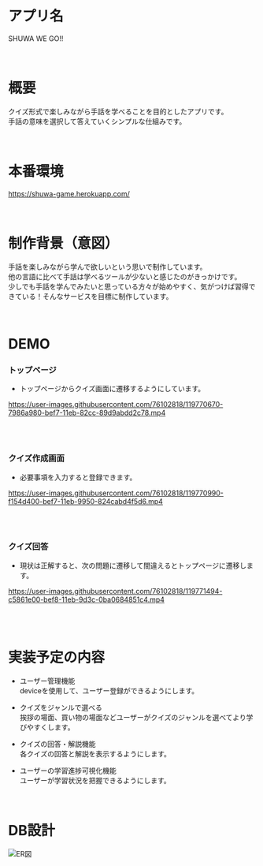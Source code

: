 # アプリ名
SHUWA WE GO!!

<br>

# 概要
クイズ形式で楽しみながら手話を学べることを目的としたアプリです。  
手話の意味を選択して答えていくシンプルな仕組みです。

<br>

# 本番環境
https://shuwa-game.herokuapp.com/  

<br>

# 制作背景（意図）
手話を楽しみながら学んで欲しいという思いで制作しています。  
他の言語に比べて手話は学べるツールが少ないと感じたのがきっかけです。  
少しでも手話を学んでみたいと思っている方々が始めやすく、気がつけば習得できている！そんなサービスを目標に制作しています。

<br>

# DEMO
### トップページ
* トップページからクイズ画面に遷移するようにしています。<br>

https://user-images.githubusercontent.com/76102818/119770670-7986a980-bef7-11eb-82cc-89d9abdd2c78.mp4

<br>
<br>

### クイズ作成画面
* 必要事項を入力すると登録できます。<br>

https://user-images.githubusercontent.com/76102818/119770990-f154d400-bef7-11eb-9950-824cabd4f5d6.mp4

<br>
<br>

### クイズ回答
* 現状は正解すると、次の問題に遷移して間違えるとトップページに遷移します。<br>

https://user-images.githubusercontent.com/76102818/119771494-c5861e00-bef8-11eb-9d3c-0ba0684851c4.mp4

<br>
<br>

# 実装予定の内容
* ユーザー管理機能<br>
deviceを使用して、ユーザー登録ができるようにします。

* クイズをジャンルで選べる<br>
挨拶の場面、買い物の場面などユーザーがクイズのジャンルを選べてより学びやすくします。

* クイズの回答・解説機能<br>
各クイズの回答と解説を表示するようにします。

* ユーザーの学習進捗可視化機能<br>
ユーザーが学習状況を把握できるようにします。

<br>

# DB設計
![ER図](https://user-images.githubusercontent.com/76102818/120169294-c1c90300-c23a-11eb-9acf-17272815ea5d.png)